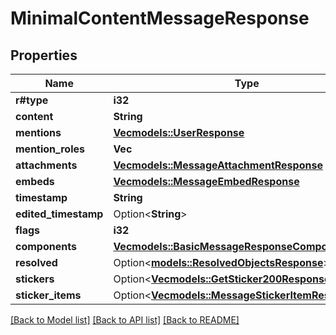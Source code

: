 # MinimalContentMessageResponse

## Properties

Name | Type | Description | Notes
------------ | ------------- | ------------- | -------------
**r#type** | **i32** |  | 
**content** | **String** |  | 
**mentions** | [**Vec<models::UserResponse>**](UserResponse.md) |  | 
**mention_roles** | **Vec<String>** |  | 
**attachments** | [**Vec<models::MessageAttachmentResponse>**](MessageAttachmentResponse.md) |  | 
**embeds** | [**Vec<models::MessageEmbedResponse>**](MessageEmbedResponse.md) |  | 
**timestamp** | **String** |  | 
**edited_timestamp** | Option<**String**> |  | [optional]
**flags** | **i32** |  | 
**components** | [**Vec<models::BasicMessageResponseComponentsInner>**](BasicMessageResponse_components_inner.md) |  | 
**resolved** | Option<[**models::ResolvedObjectsResponse**](ResolvedObjectsResponse.md)> |  | [optional]
**stickers** | Option<[**Vec<models::GetSticker200Response>**](get_sticker_200_response.md)> |  | [optional]
**sticker_items** | Option<[**Vec<models::MessageStickerItemResponse>**](MessageStickerItemResponse.md)> |  | [optional]

[[Back to Model list]](../README.md#documentation-for-models) [[Back to API list]](../README.md#documentation-for-api-endpoints) [[Back to README]](../README.md)


